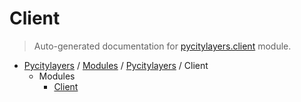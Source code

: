 # Client

> Auto-generated documentation for [pycitylayers.client](../../../pycitylayers/client/__init__.py) module.

- [Pycitylayers](../../README.md#pycitylayers) / [Modules](../../MODULES.md#pycitylayers-modules) / [Pycitylayers](../index.md#pycitylayers) / Client
    - Modules
        - [Client](client.md#client)
